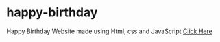 # happy-birthday
Happy Birthday Website made using Html, css and JavaScript
<a href="https://heinhtet-z.github.io/happy-birthday/" target="blank">Click Here</a>
